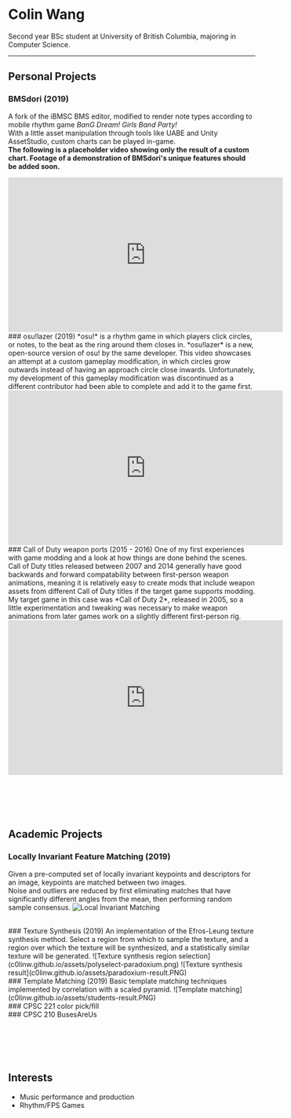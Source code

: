 # Colin Wang

Second year BSc student at University of British Columbia, majoring in Computer Science.

---

## Personal Projects

### BMSdori (2019)
A fork of the iBMSC BMS editor, modified to render note types according to mobile rhythm game *BanG Dream! Girls Band Party!*  
With a little asset manipulation through tools like UABE and Unity AssetStudio, custom charts can be played in-game.  
**The following is a placeholder video showing only the result of a custom chart. Footage of a demonstration of BMSdori's unique features should be added soon.**
  <iframe width="560" height="315" src="https://www.youtube.com/embed/UK53kHPhNWA" frameborder="0" allow="accelerometer; autoplay; encrypted-media; gyroscope; picture-in-picture" allowfullscreen></iframe>
 
<br/>
### osu!lazer (2019)
*osu!* is a rhythm game in which players click circles, or notes, to the beat as the ring around them closes in. *osu!lazer* is a new, open-source version of osu! by the same developer.  
This video showcases an attempt at a custom gameplay modification, in which circles grow outwards instead of having an approach circle close inwards. Unfortunately, my development of this gameplay modification was discontinued as a different contributor had been able to complete and add it to the game first.
  <iframe width="560" height="315" src="https://www.youtube.com/embed/zumMG05pr34" frameborder="0" allow="accelerometer; autoplay; encrypted-media; gyroscope; picture-in-picture" allowfullscreen></iframe>

<br/>
### Call of Duty weapon ports (2015 - 2016)
One of my first experiences with game modding and a look at how things are done behind the scenes. Call of Duty titles released between 2007 and 2014 generally have good backwards and forward compatability between first-person weapon animations, meaning it is relatively easy to create mods that include weapon assets from different Call of Duty titles if the target game supports modding.  
My target game in this case was *Call of Duty 2*, released in 2005, so a little experimentation and tweaking was necessary to make weapon animations from later games work on a slightly different first-person rig.
  <iframe width="560" height="315" src="https://www.youtube.com/embed/otjfoB-HFdU" frameborder="0" allow="accelerometer; autoplay; encrypted-media; gyroscope; picture-in-picture" allowfullscreen></iframe>

<br/><br/>
---


## Academic Projects

### Locally Invariant Feature Matching (2019)
Given a pre-computed set of locally invariant keypoints and descriptors for an image, keypoints are matched between two images.  
Noise and outliers are reduced by first eliminating matches that have significantly different angles from the mean, then performing random sample consensus.
![Local Invariant Matching](c0linw.github.io/assets/localinvariant.PNG)

<br/>
### Texture Synthesis (2019)
An implementation of the Efros-Leung texture synthesis method. Select a region from which to sample the texture, and a region over which the texture will be synthesized, and a statistically similar texture will be generated.
![Texture synthesis region selection](c0linw.github.io/assets/polyselect-paradoxium.png)
![Texture synthesis result](c0linw.github.io/assets/paradoxium-result.PNG)

<br/>
### Template Matching (2019)
Basic template matching techniques implemented by correlation with a scaled pyramid.
![Template matching](c0linw.github.io/assets/students-result.PNG)

<br/>
### CPSC 221 color pick/fill

<br/>
### CPSC 210 BusesAreUs

<br/><br/>
---


## Interests

* Music performance and production
* Rhythm/FPS Games
